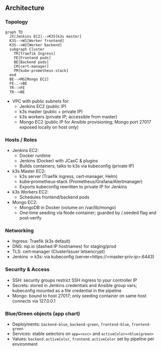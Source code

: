 ## Architecture

### Topology
```mermaid
graph TD
  JX[Jenkins EC2]-->K3S[k3s master]
  K3S-->W1[Worker frontend]
  K3S-->W2[Worker backend]
  subgraph Cluster
    TR[Traefik Ingress]
    FE[Frontend pods]
    BE[Backend pods]
    CM[cert-manager]
    PM[kube-prometheus-stack]
  end
  BE-->MG[Mongo EC2]
  FE-.->BE
  TR-->FE
  TR-->BE
```

- VPC with public subnets for:
  - Jenkins EC2 (public IP)
  - k3s master (public + private IP)
  - k3s workers (private IP; accessible from master)
  - Mongo EC2 (public IP for Ansible provisioning; Mongo port 27017 exposed locally on host only)

### Hosts / Roles
- Jenkins EC2:
  - Docker runtime
  - Jenkins (Docker) with JCasC & plugins
  - Builds containers; talks to k3s via kubeconfig (private IP)
- k3s Master EC2:
  - k3s server (Traefik ingress, cert‑manager, Helm)
  - kube‑prometheus‑stack (Prometheus/Grafana/Alertmanager)
  - Exports kubeconfig rewritten to private IP for Jenkins
- k3s Workers EC2:
  - Schedules frontend/backend pods
- Mongo EC2:
  - MongoDB in Docker (volume on /var/lib/mongo)
  - One‑time seeding via Node container; guarded by /.seeded flag and post‑verify

### Networking
- Ingress: Traefik (k3s default)
- DNS: nip.io (dashed IP hostnames) for staging/prod
- TLS: cert‑manager (ClusterIssuer letsencrypt)
- Jenkins → k3s: via kubeconfig (server=https://<master‑priv‑ip>:6443)

### Security & Access
- SSH: security groups restrict SSH ingress to your controller IP
- Secrets: stored in Jenkins credentials and Ansible group vars; kubeconfig mounted as a file credential in the pipeline
- Mongo: bound to host 27017; only seeding container on same host connects via 127.0.0.1

### Blue/Green objects (app chart)
- Deployments: `backend-blue`, `backend-green`, `frontend-blue`, `frontend-green`
- Services: stable selectors on `app=<svc>` and `activeColor=<blue|green>`
- Values: `backend.activeColor`, `frontend.activeColor` set by pipeline per environment


